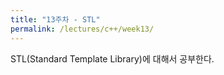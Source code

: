 ```yaml
---
title: "13주차 - STL"
permalink: /lectures/c++/week13/
---
```

STL(Standard Template Library)에 대해서 공부한다.
